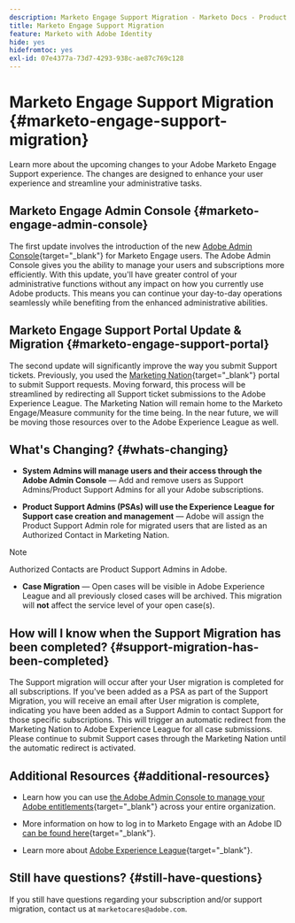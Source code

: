 ```yaml
---
description: Marketo Engage Support Migration - Marketo Docs - Product Documentation
title: Marketo Engage Support Migration
feature: Marketo with Adobe Identity
hide: yes
hidefromtoc: yes
exl-id: 07e4377a-73d7-4293-938c-ae87c769c128
---
```

# Marketo Engage Support Migration {#marketo-engage-support-migration}

Learn more about the upcoming changes to your Adobe Marketo Engage Support experience. The changes are designed to enhance your user experience and streamline your administrative tasks.

## Marketo Engage Admin Console {#marketo-engage-admin-console}

The first update involves the introduction of the new [Adobe Admin Console](https://helpx.adobe.com/enterprise/admin-guide.html){target="_blank"} for Marketo Engage users. The Adobe Admin Console gives you the ability to manage your users and subscriptions more efficiently. With this update, you'll have greater control of your administrative functions without any impact on how you currently use Adobe products. This means you can continue your day-to-day operations seamlessly while benefiting from the enhanced administrative abilities.

## Marketo Engage Support Portal Update & Migration {#marketo-engage-support-portal}

The second update will significantly improve the way you submit Support tickets. Previously, you used the [Marketing Nation](https://nation.marketo.com/){target="_blank"} portal to submit Support requests. Moving forward, this process will be streamlined by redirecting all Support ticket submissions to the Adobe Experience League. The Marketing Nation will remain home to the Marketo Engage/Measure community for the time being. In the near future, we will be moving those resources over to the Adobe Experience League as well.

## What's Changing? {#whats-changing}

* **System Admins will manage users and their access through the Adobe Admin Console** &mdash; Add and remove users as Support Admins/Product Support Admins for all your Adobe subscriptions.

* **Product Support Admins (PSAs) will use the Experience League for Support case creation and management** &mdash; Adobe will assign the Product Support Admin role for migrated users that are listed as an Authorized Contact in Marketing Nation.

>[!NOTE]
>
>Authorized Contacts are Product Support Admins in Adobe.

* **Case Migration** &mdash; Open cases will be visible in Adobe Experience League and all previously closed cases will be archived. This migration will **not** affect the service level of your open case(s).

## How will I know when the Support Migration has been completed? {#support-migration-has-been-completed}

The Support migration will occur after your User migration is completed for all subscriptions. If you've been added as a PSA as part of the Support Migration, you will receive an email after User migration is complete, indicating you have been added as a Support Admin to contact Support for those specific subscriptions. This will trigger an automatic redirect from the Marketing Nation to Adobe Experience League for all case submissions. Please continue to submit Support cases through the Marketing Nation until the automatic redirect is activated.

## Additional Resources {#additional-resources}

* Learn how you can use [the Adobe Admin Console to manage your Adobe entitlements](https://helpx.adobe.com/enterprise/using/admin-roles.html){target="_blank"} across your entire organization.  

* More information on how to log in to Marketo Engage with an Adobe ID [can be found here](/help/marketo/product-docs/administration/marketo-with-adobe-identity/user-sign-in-with-adobe-id.md){target="_blank"}.

* Learn more about [Adobe Experience League](https://experienceleague.adobe.com/){target="_blank"}.

## Still have questions? {#still-have-questions}

If you still have questions regarding your subscription and/or support migration, contact us at `marketocares@adobe.com`.
